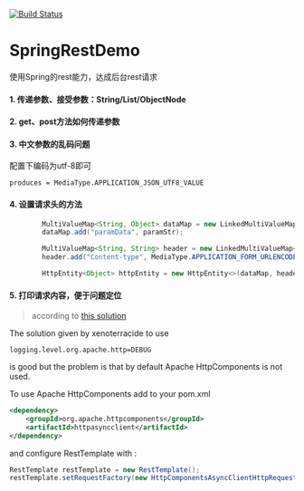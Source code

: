 [![Build Status](https://travis-ci.org/travis-ci/travis-web.svg?branch=master)](https://travis-ci.org/travis-ci/travis-web)
# SpringRestDemo
使用Spring的rest能力，达成后台rest请求

#### 1. 传递参数、接受参数：String/List/ObjectNode

#### 2. get、post方法如何传递参数

#### 3. 中文参数的乱码问题
配置下编码为utf-8即可
```
produces = MediaType.APPLICATION_JSON_UTF8_VALUE
```

#### 4. 设置请求头的方法
```java
        MultiValueMap<String, Object> dataMap = new LinkedMultiValueMap<>();
        dataMap.add("paramData", paramStr);

        MultiValueMap<String, String> header = new LinkedMultiValueMap<>();
        header.add("Content-type", MediaType.APPLICATION_FORM_URLENCODED_VALUE + ";charset=utf-8");

        HttpEntity<Object> httpEntity = new HttpEntity<>(dataMap, header);
```

#### 5. 打印请求内容，便于问题定位
> according to [this solution](http://stackoverflow.com/a/41983744/6182927)

The solution given by xenoterracide to use
```properties
logging.level.org.apache.http=DEBUG
```
is good but the problem is that by default Apache HttpComponents is not used.

To use Apache HttpComponents add to your pom.xml
```xml
<dependency>
    <groupId>org.apache.httpcomponents</groupId>
    <artifactId>httpasyncclient</artifactId>
</dependency>
```
and configure RestTemplate with :
```java
RestTemplate restTemplate = new RestTemplate();
restTemplate.setRequestFactory(new HttpComponentsAsyncClientHttpRequestFactory());
```
